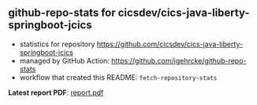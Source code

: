 ## github-repo-stats for cicsdev/cics-java-liberty-springboot-jcics

- statistics for repository https://github.com/cicsdev/cics-java-liberty-springboot-jcics
- managed by GitHub Action: https://github.com/jgehrcke/github-repo-stats
- workflow that created this README: `fetch-repository-stats`

**Latest report PDF**: [report.pdf](https://github.com/cicsdev/repo-stats/raw/github-repo-stats/cicsdev/cics-java-liberty-springboot-jcics/latest-report/report.pdf)

